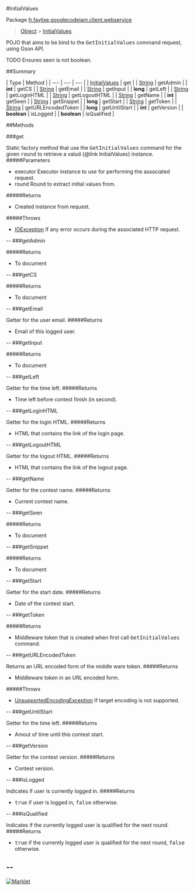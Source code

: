 #InitialValues

Package [fr.faylixe.googlecodejam.client.webservice](README.md)<br>
> [Object](../../../../java/lang/Object.md) > [InitialValues](InitialValues.md)

<p>POJO that aims to be bind to the <tt>GetInitialValues</tt>
 command request, using Gson API.</p>
 
 TODO Ensures seen is not boolean.

##Summary


| Type | Method |
| --- | --- | --- |
| [InitialValues](InitialValues.md) | get |
| [String](../../../../java/lang/String.md) | getAdmin |
| **int** | getCS |
| [String](../../../../java/lang/String.md) | getEmail |
| [String](../../../../java/lang/String.md) | getInput |
| **long** | getLeft |
| [String](../../../../java/lang/String.md) | getLoginHTML |
| [String](../../../../java/lang/String.md) | getLogoutHTML |
| [String](../../../../java/lang/String.md) | getName |
| **int** | getSeen |
| [String](../../../../java/lang/String.md) | getSnippet |
| **long** | getStart |
| [String](../../../../java/lang/String.md) | getToken |
| [String](../../../../java/lang/String.md) | getURLEncodedToken |
| **long** | getUntilStart |
| **int** | getVersion |
| **boolean** | isLogged |
| **boolean** | isQualified |

##Methods

###get


Static factory method that use the <tt>GetInitialValues</tt> command
 for the given <tt>round</tt> to retrieve a valud {@link InitialValues} instance.
#####Parameters


* executor Executor instance to use for performing the associated request.
* round Round to extract initial values from.

#####Returns


* Created instance from request.

#####Throws

* [IOException](../../../../java/io/IOException.md) If any error occurs during the associated HTTP request.

--
###getAdmin



#####Returns


* To document

--
###getCS



#####Returns


* To document

--
###getEmail


Getter for the user email.
#####Returns


* Email of this logged user.

--
###getInput



#####Returns


* To document

--
###getLeft


Getter for the time left.
#####Returns


* Time left before contest finish (in second).

--
###getLoginHTML


Getter for the login HTML.
#####Returns


* HTML that contains the link of the login page.

--
###getLogoutHTML


Getter for the logout HTML.
#####Returns


* HTML that contains the link of the logout page.

--
###getName


Getter for the contest name.
#####Returns


* Current contest name.

--
###getSeen



#####Returns


* To document

--
###getSnippet



#####Returns


* To document

--
###getStart


Getter for the start date.
#####Returns


* Date of the contest start.

--
###getToken



#####Returns


* Middleware token that is created when first call <tt>GetInitialValues</tt> command.

--
###getURLEncodedToken


Returns an URL encoded form of the middle ware token.
#####Returns


* Middleware token in an URL encoded form.

#####Throws

* [UnsupportedEncodingException](../../../../java/io/UnsupportedEncodingException.md) If target encoding is not supported.

--
###getUntilStart


Getter for the time left.
#####Returns


* Amout of time until this contest start.

--
###getVersion


Getter for the contest version.
#####Returns


* Contest version.

--
###isLogged


Indicates if user is currently logged in.
#####Returns


* <tt>true</tt> if user is logged in, <tt>false</tt> otherwise.

--
###isQualified


Indicates if the currently logged user
 is qualified for the next round.
#####Returns


* <tt>true</tt> if the currently logged user is qualified for the next round, <tt>false</tt> otherwise.

--
---
[![Marklet](https://img.shields.io/badge/Generated%20by-Marklet-green.svg)](https://github.com/Faylixe/marklet)